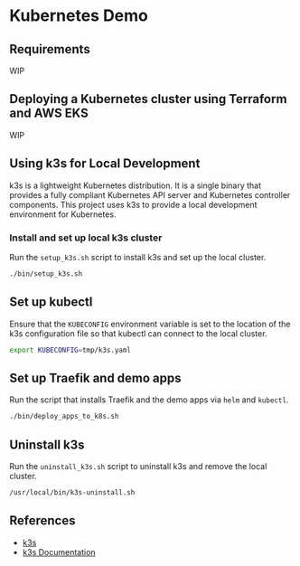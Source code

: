 # Kubernetes Demo

## Requirements

WIP

## Deploying a Kubernetes cluster using Terraform and AWS EKS

WIP

## Using k3s for Local Development

k3s is a lightweight Kubernetes distribution. It is a single binary that provides a fully compliant Kubernetes API server and Kubernetes controller components. This project uses k3s to provide a local development environment for Kubernetes.

### Install and set up local k3s cluster

Run the `setup_k3s.sh` script to install k3s and set up the local cluster.

```bash
./bin/setup_k3s.sh
```

## Set up kubectl

Ensure that the `KUBECONFIG` environment variable is set to the location of the k3s configuration file so that kubectl can connect to the local cluster.

```bash
export KUBECONFIG=tmp/k3s.yaml
```

## Set up Traefik and demo apps

Run the script that installs Traefik and the demo apps via `helm` and `kubectl`.

```bash
./bin/deploy_apps_to_k8s.sh
```

## Uninstall k3s

Run the `uninstall_k3s.sh` script to uninstall k3s and remove the local cluster.

```bash
/usr/local/bin/k3s-uninstall.sh
```

## References

- [k3s](https://k3s.io/)
- [k3s Documentation](https://docs.k3s.io/installation)

